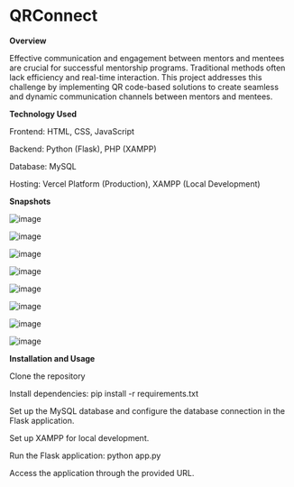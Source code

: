 # QRConnect

**Overview**

Effective communication and engagement between mentors and mentees are crucial for successful mentorship programs. Traditional methods often lack efficiency and real-time interaction. This project addresses this challenge by implementing QR code-based solutions to create seamless and dynamic communication channels between mentors and mentees.


**Technology Used**

Frontend: HTML, CSS, JavaScript

Backend: Python (Flask), PHP (XAMPP)

Database: MySQL

Hosting: Vercel Platform (Production), XAMPP (Local Development)

**Snapshots**

![image](https://github.com/user-attachments/assets/64e2e7af-4a66-4c56-9723-98cd30a32c4b)

![image](https://github.com/user-attachments/assets/c1ad2b44-e485-4d48-8239-9ece62d525ab)

![image](https://github.com/user-attachments/assets/cb983aea-8ebc-4f5b-ac8b-9921662358bf)

![image](https://github.com/user-attachments/assets/90a98280-7466-4d86-8dd4-470802803f0d)

![image](https://github.com/user-attachments/assets/cf571a00-94bf-49d3-9890-822dacbf2b6b)

![image](https://github.com/user-attachments/assets/ed43dc0b-171d-493a-a15b-0f330efc5956)

![image](https://github.com/user-attachments/assets/cabe9d3c-3460-4e91-987b-068d51391cea)

![image](https://github.com/user-attachments/assets/e783d779-6211-455b-82fd-892fc292dbd5)


**Installation and Usage**

Clone the repository

Install dependencies: pip install -r requirements.txt

Set up the MySQL database and configure the database connection in the Flask application.

Set up XAMPP for local development.

Run the Flask application: python app.py

Access the application through the provided URL.
